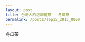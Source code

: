 ```yaml
---
layout: post
title: 台灣人的泡沫紅茶---冬瓜茶
permalink: /posts/sep15_2013_0000
---
```

        
 <p class="right">
 </p>
 <p>
 </p>
 冬瓜茶

